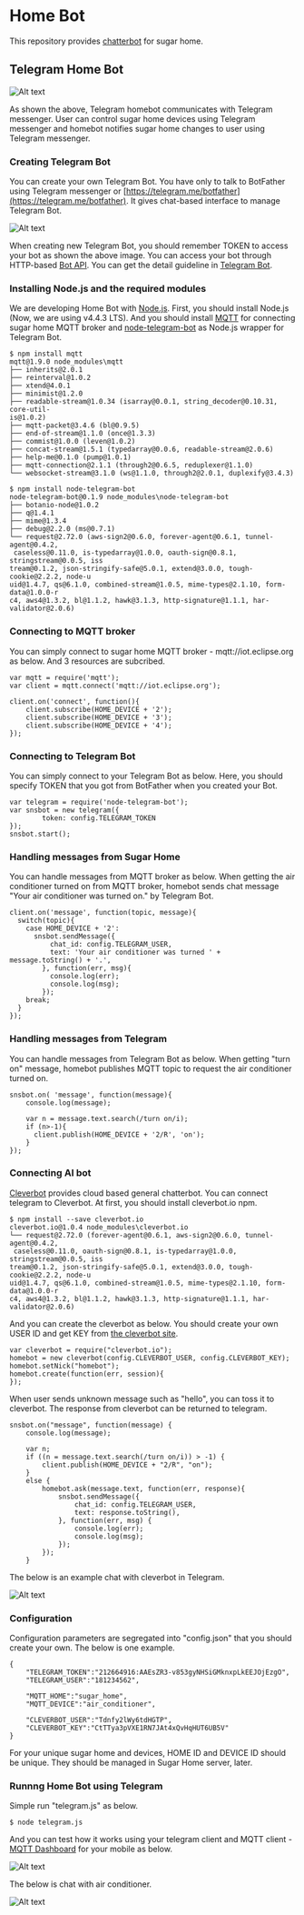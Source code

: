 # Home Bot

This repository provides [chatterbot](https://en.wikipedia.org/wiki/Chatterbot) for sugar home.

## Telegram Home Bot

![Alt text](/document/image/telegram_homebot.png?raw=true "Telegram Homebot")

As shown the above, Telegram homebot communicates with Telegram messenger. User can control sugar home devices using Telegram messenger and homebot notifies sugar home changes to user using Telegram messenger.

### Creating Telegram Bot

You can create your own Telegram Bot. You have only to talk to BotFather using Telegram messenger or [https://telegram.me/botfather](https://telegram.me/botfather). It gives chat-based interface to manage Telegram Bot.

![Alt text](/document/image/creating_new_telegrambot.png?raw=true "New Telegram Bot")

When creating new Telegram Bot, you should remember TOKEN to access your bot as shown the above image. You can access your bot through HTTP-based [Bot API](https://core.telegram.org/bots/api). You can get the detail guideline in [Telegram Bot](https://core.telegram.org/bots).

### Installing Node.js and the required modules

We are developing Home Bot with [Node.js](http://nodejs.org). First, you should install Node.js (Now, we are using v4.4.3 LTS). And you should install [MQTT](https://www.npmjs.com/package/mqtt) for connecting sugar home MQTT broker and [node-telegram-bot](https://www.npmjs.com/package/node-telegram-bot) as Node.js wrapper for Telegram Bot.

```
$ npm install mqtt
mqtt@1.9.0 node_modules\mqtt
├── inherits@2.0.1
├── reinterval@1.0.2
├── xtend@4.0.1
├── minimist@1.2.0
├── readable-stream@1.0.34 (isarray@0.0.1, string_decoder@0.10.31, core-util-
is@1.0.2)
├── mqtt-packet@3.4.6 (bl@0.9.5)
├── end-of-stream@1.1.0 (once@1.3.3)
├── commist@1.0.0 (leven@1.0.2)
├── concat-stream@1.5.1 (typedarray@0.0.6, readable-stream@2.0.6)
├── help-me@0.1.0 (pump@1.0.1)
├── mqtt-connection@2.1.1 (through2@0.6.5, reduplexer@1.1.0)
└── websocket-stream@3.1.0 (ws@1.1.0, through2@2.0.1, duplexify@3.4.3)

$ npm install node-telegram-bot
node-telegram-bot@0.1.9 node_modules\node-telegram-bot
├── botanio-node@1.0.2
├── q@1.4.1
├── mime@1.3.4
├── debug@2.2.0 (ms@0.7.1)
└── request@2.72.0 (aws-sign2@0.6.0, forever-agent@0.6.1, tunnel-agent@0.4.2,
 caseless@0.11.0, is-typedarray@1.0.0, oauth-sign@0.8.1, stringstream@0.0.5, iss
tream@0.1.2, json-stringify-safe@5.0.1, extend@3.0.0, tough-cookie@2.2.2, node-u
uid@1.4.7, qs@6.1.0, combined-stream@1.0.5, mime-types@2.1.10, form-data@1.0.0-r
c4, aws4@1.3.2, bl@1.1.2, hawk@3.1.3, http-signature@1.1.1, har-validator@2.0.6)

```

### Connecting to MQTT broker

You can simply connect to sugar home MQTT broker - mqtt://iot.eclipse.org as below. And 3 resources are subcribed.

```
var mqtt = require('mqtt');
var client = mqtt.connect('mqtt://iot.eclipse.org');

client.on('connect', function(){
	client.subscribe(HOME_DEVICE + '2');
	client.subscribe(HOME_DEVICE + '3');
	client.subscribe(HOME_DEVICE + '4');
});
```

### Connecting to Telegram Bot

You can simply connect to your Telegram Bot as below. Here, you should specify TOKEN that you got from BotFather when you created your Bot. 

```
var telegram = require('node-telegram-bot');
var snsbot = new telegram({
        token: config.TELEGRAM_TOKEN
});
snsbot.start();
```

### Handling messages from Sugar Home

You can handle messages from MQTT broker as below. When getting the air conditioner turned on from MQTT broker, homebot sends chat message "Your air conditioner was turned on." by Telegram Bot. 

```
client.on('message', function(topic, message){
  switch(topic){
    case HOME_DEVICE + '2':
      snsbot.sendMessage({
          chat_id: config.TELEGRAM_USER,
          text: 'Your air conditioner was turned ' + message.toString() + '.',
        }, function(err, msg){
          console.log(err);
          console.log(msg);
        });
    break;
  }
});
```

### Handling messages from Telegram

You can handle messages from Telegram Bot as below. When getting "turn on" message, homebot publishes MQTT topic to request the air conditioner turned on.

```
snsbot.on( 'message', function(message){
    console.log(message);

    var n = message.text.search(/turn on/i);
    if (n>-1){
      client.publish(HOME_DEVICE + '2/R', 'on');
    }
});
```

### Connecting AI bot

[Cleverbot](http://cleverbot.io) provides cloud based general chatterbot. You can connect telegram to Cleverbot. At first, you should install cleverbot.io npm.

```
$ npm install --save cleverbot.io
cleverbot.io@1.0.4 node_modules\cleverbot.io
└── request@2.72.0 (forever-agent@0.6.1, aws-sign2@0.6.0, tunnel-agent@0.4.2,
 caseless@0.11.0, oauth-sign@0.8.1, is-typedarray@1.0.0, stringstream@0.0.5, iss
tream@0.1.2, json-stringify-safe@5.0.1, extend@3.0.0, tough-cookie@2.2.2, node-u
uid@1.4.7, qs@6.1.0, combined-stream@1.0.5, mime-types@2.1.10, form-data@1.0.0-r
c4, aws4@1.3.2, bl@1.1.2, hawk@3.1.3, http-signature@1.1.1, har-validator@2.0.6)
```

And you can create the cleverbot as below. You should create your own USER ID and get KEY from [the cleverbot site](http://cleverbot.io/keys).
```
var cleverbot = require("cleverbot.io");
homebot = new cleverbot(config.CLEVERBOT_USER, config.CLEVERBOT_KEY);
homebot.setNick("homebot");
homebot.create(function(err, session){
});
```

When user sends unknown message such as "hello", you can toss it to cleverbot. The response from cleverbot can be returned to telegram.

```
snsbot.on("message", function(message) {
    console.log(message);

    var n;
    if ((n = message.text.search(/turn on/i)) > -1) {
        client.publish(HOME_DEVICE + "2/R", "on");
    }
    else {
		homebot.ask(message.text, function(err, response){
            snsbot.sendMessage({
                chat_id: config.TELEGRAM_USER,
                text: response.toString(),
            }, function(err, msg) {
                console.log(err);
                console.log(msg);
            });
		});
    }
```

The below is an example chat with cleverbot in Telegram.

![Alt text](/document/image/cleverbot_talk.png?raw=true "Cleverbot Talk")

### Configuration

Configuration parameters are segregated into "config.json" that you should create your own. The below is one example.

```
{
	"TELEGRAM_TOKEN":"212664916:AAEsZR3-v853gyNHSiGMknxpLkEEJOjEzgO",
	"TELEGRAM_USER":"181234562",

	"MQTT_HOME":"sugar_home",
	"MQTT_DEVICE":"air_conditioner",

	"CLEVERBOT_USER":"Tdnfy2lWy6tdHGTP",
	"CLEVERBOT_KEY":"CtTTya3pVXE1RN7JAt4xQvHqHUT6UB5V"
}
```

For your unique sugar home and devices, HOME ID and DEVICE ID should be unique. They should be managed in Sugar Home server, later. 

### Runnng Home Bot using Telegram

Simple run "telegram.js" as below.

```
$ node telegram.js
```

And you can test how it works using your telegram client and MQTT client - [MQTT Dashboard](https://play.google.com/store/apps/details?id=com.thn.iotmqttdashboard) for your mobile as below.

![Alt text](/document/image/MQTT_Dashboard.jpg?raw=true "MQTT Dashboard")

The below is chat with air conditioner.

![Alt text](/document/image/telegram_talk.jpg?raw=true "Telegram Talk")
